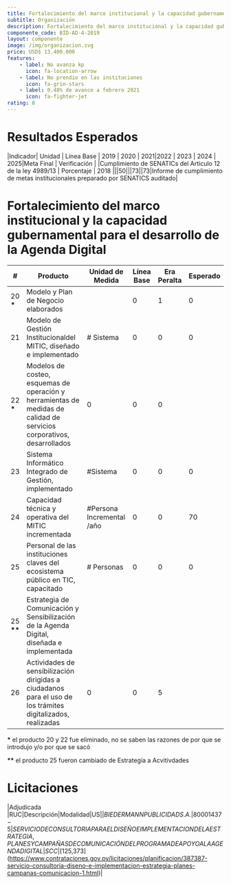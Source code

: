 ```yaml
---
title: Fortalecimiento del marco institucional y la capacidad gubernamental para el desarrollo de la Agenda Digital
subtitle: Organización
description: Fortalecimiento del marco institucional y la capacidad gubernamental para el desarrollo de la Agenda Digital
componente_code: BID-AD-4-2019
layout: componente
image: /img/organizacion.svg
price: USD$ 13.400.000
features:
    - label: No avanza kp
      icon: fa-location-arrow
    - label: No prendio en las instituciones
      icon: fa-grin-stars
    - label: 0.48% de avance a febrero 2021
      icon: fa-fighter-jet
rating: 0
---
```


# Resultados Esperados

|Indicador| Unidad | Línea Base | 2019 | 2020 | 2021|2022 | 2023 | 2024 | 2025|Meta Final | Verificación |
|Cumplimiento de SENATICs del Articulo 12 de la ley 4989/13 | Porcentaje | 2018 |||50|||73||73|Informe de cumplimiento de metas institucionales preparado por SENATICS auditado|

# Fortalecimiento del marco institucional y la capacidad gubernamental para el desarrollo de la Agenda Digital

|#| Producto | Unidad de Medida| Línea Base|Era Peralta|Esperado|
|-|--------------------|-----------------|-------- |-----------|--|
|20 __*__ |Modelo y Plan de Negocio elaborados||0|1|0|
|21|Modelo de Gestión Institucionaldel MITIC, diseñado e implementado|# Sistema|0|0|0|
|22 __*__ | Modelos de costeo, esquemas de operación y herramientas de medidas de calidad de servicios corporativos, desarrollados|0|0|0|
|23|Sistema Informático Integrado de Gestión, implementado|#Sistema|0|0|0|
|24|Capacidad técnica y operativa del MITIC incrementada|#Persona Incremental /año|0|0|70|
|25|Personal de las instituciones claves del ecosistema público en TIC, capacitado|# Personas|0|0|0|
|25 __**__ |Estrategia de Comunicación y Sensibilización de la Agenda Digital, diseñada e implementada||||
|26|Actividades de sensibilización dirigidas a ciudadanos para el uso de los trámites digitalizados, realizadas|0|0|5|

__*__ el producto 20 y 22 fue eliminado, no se saben las razones de por que se introdujo y/o por que se sacó

__**__ el producto 25 fueron cambiado de Estrategia a Acvitivdades

# Licitaciones

|Adjudicada |RUC|Descripción|Modalidad|US$|
|BIEDERMANN PUBLICIDAD S.A.|80001437-5|SERVICIO DE CONSULTORIA PARA EL DISEÑO E IMPLEMENTACION DE LA ESTRATEGIA, PLANES Y CAMPAÑAS DE COMUNICACIÓN DEL PROGRAMA DE APOYO A LA AGENDA DIGITAL|SCC|[$125,373](https://www.contrataciones.gov.py/licitaciones/planificacion/387387-servicio-consultoria-diseno-e-implementacion-estrategia-planes-campanas-comunicacion-1.html)|
